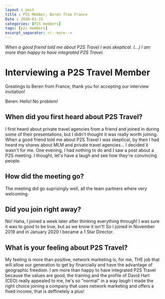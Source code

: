 ```yaml
---
layout : post
title : P2S Member, Beren from France
Date : 2020-01-31
categories: [P2S members]
tags: [p2s members]
excerpt_separator: <!--more-->
---
```


_When a good friend told me about P2S Travel I was skeptical. (...) I am more than happy to have integrated P2S Travel._

<!--more-->

# Interviewing a P2S Travel Member

Greatings to Beren from France, thank you for accepting our interview invitation!

Beren: Hello! No problem!

## When did you first heard about P2S Travel?

I first heard about private travel agencies from a friend and joined in during some of their presentations, but I didn't thought it was really worth joining. When a good friend told me about P2S Travel I was skeptical, by then I had heard my shares about MLM and private travel agencies... I decided it wasn't for me. One evening, I had nothing to do and I saw a post about a P2S meeting. I thought, let's have a laugh and see how they're convincing people.

## How did the meeting go?

The meeting did go suprisingly well, all the team partners where very welcoming.

## Did you join right away?

No! Haha, I joined a week later after thinking everything through! I was sure it was to good to be true, but as we know it isn't! So I joined in November 2019 and in January 2020 I became a 1 Star Director. 

## What is your feeling about P2S Travel?

My feeling is more than positive, network marketing is, for me, THE job that will allow our generation to get by financially and have the advantage of geographic freedom. I am more than happy to have integrated P2S Travel because the values are good, the training and the profile of David Hart (CEO) really appealed to me, he's so "normal" in a way *laugh*
I made the right choice joining a company that uses network marketing and offers a fixed income, that is deffinetely a plus!
